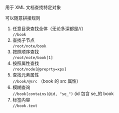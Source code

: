用于 XML 文档查找特定对象

可以随意拼接规则

1. 任意目录查找全体（无论多深都是//）<br/>
   `//book`
2. 查找子节点<br/>
   `/root/note/book`
3. 按照顺序查找<br/>
   `/root/note/book[1]`
4. 按照属性查找<br/>
   `/root/node[@preprty=xps]`
5. 查找元素属性<br/>
   `//book/@src` （book 的 src 属性）
6. 模糊查询<br/>
   `//book[contains(@id, "se_")` (id 包含 se\_的 book
7. 标签内容<br/>
   `//book.text`
